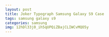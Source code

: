 ```yaml
---
layout: post
title: Joker Typograph Samsung Galaxy S9 Case
tags: samsung galaxy s9
categories: samsung
img: 12hDl33j0_ih5qUPQiZBajCLIWCvMQO5y
---
```

